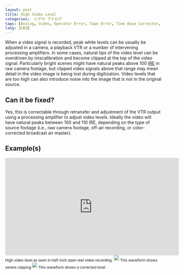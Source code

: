 ```yaml
---
layout: post
title: High Video Level
categories:  ビデオ アナログ  
tags: [Analog, Video, Operator Error, Tape Error, Time Base Corrector, Levels Too Hot, Clipping]
lang: 日本語
---
```


When a video signal is recorded, peak white levels can be usually be adjusted in a camera, a playback VTR or a number of intervening processing amplifiers. In some cases, natural tips of the video level can be overdriven by miscalibration and become clipped at the top of the video signal. Particularly bright scenes might have natural peaks above 100 [IRE](http://en.wikipedia.org/wiki/IRE_(unit)) in raw camera footage, but clipped video signals above that range may mean detail in the video image is being lost during digitization. Video levels that are too high can also introduce noise into the image that is not in the original source.

## Can it be fixed?

Yes, this is correctable through retransfer and adjustment of the VTR output using a  processing amplifier to adjust video levels. Ideally the video will have natural peaks between 100 and 110 IRE, depending on the type of source footage (i.e., raw camera footage, off-air recording, or color-corrected broadcast air master).

## Example(s)

<iframe src="https://archive.org/embed/AVAAEIAJClippedLuma" width="560" height="315" frameborder="0" webkitallowfullscreen="true" mozallowfullscreen="true" allowfullscreen></iframe> <sub>High video level as seen in half-inch open reel video recording.</sub>

<img src="{{ site.baseurl }}/images/VideoIsHigh_Waveform_flat_v1.jpg"/>  
<sub>This waveform shows severe clipping</sub>

<img src="{{ site.baseurl }}/images/VideoIsHigh_WaveformFixed_flat_v1.jpg"/>  
<sub>This waveform shows a corrected level</sub>

